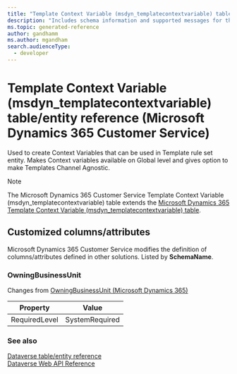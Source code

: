 ```yaml
---
title: "Template Context Variable (msdyn_templatecontextvariable) table/entity reference (Microsoft Dynamics 365 Customer Service)"
description: "Includes schema information and supported messages for the Template Context Variable (msdyn_templatecontextvariable) table/entity with Microsoft Dynamics 365 Customer Service."
ms.topic: generated-reference
author: gandhamm
ms.author: mgandham
search.audienceType: 
  - developer
---
```


# Template Context Variable (msdyn_templatecontextvariable) table/entity reference (Microsoft Dynamics 365 Customer Service)

Used to create Context Variables that can be used in Template rule set entity. Makes Context variables available on Global level and gives option to make Templates Channel Agnostic.

> [!NOTE]
> The Microsoft Dynamics 365 Customer Service Template Context Variable (msdyn_templatecontextvariable) table extends the [Microsoft Dynamics 365 Template Context Variable (msdyn_templatecontextvariable) table](/dynamics365/developer/reference/entities/msdyn_templatecontextvariable).



## Customized columns/attributes

Microsoft Dynamics 365 Customer Service modifies the definition of columns/attributes defined in other solutions. Listed by **SchemaName**.

### <a name="BKMK_OwningBusinessUnit"></a> OwningBusinessUnit

Changes from [OwningBusinessUnit (Microsoft Dynamics 365)](/dynamics365/developer/reference/entities/msdyn_templatecontextvariable#BKMK_OwningBusinessUnit)

|Property|Value|
|---|---|
|RequiredLevel|SystemRequired|




### See also

[Dataverse table/entity reference](/power-apps/developer/data-platform/reference/about-entity-reference)  
[Dataverse Web API Reference](/power-apps/developer/data-platform/webapi/reference/about)   


